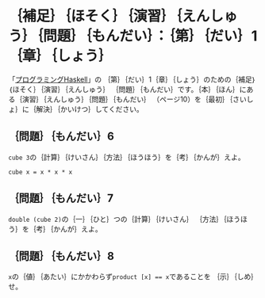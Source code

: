 ｛補足｝｛ほそく｝｛演習｝｛えんしゅう｝｛問題｝｛もんだい｝：｛第｝｛だい｝1｛章｝｛しょう｝
=============================================================================================

「[プログラミングHaskell](http://www.amazon.co.jp/gp/product/4274067815/)」の
｛第｝｛だい｝1｛章｝｛しょう｝のための｛補足｝｛ほそく｝｛演習｝｛えんしゅう｝
｛問題｝｛もんだい｝です。｛本｝｛ほん｝にある｛演習｝｛えんしゅう｝｛問題｝｛もんだい｝
（ページ10）を｛最初｝｛さいしょ｝に｛解決｝｛かいけつ｝してください。

｛問題｝｛もんだい｝6
---------------------

`cube 3`の｛計算｝｛けいさん｝｛方法｝｛ほうほう｝を｛考｝｛かんが｝えよ。

    cube x = x * x * x

｛問題｝｛もんだい｝7
---------------------

`double (cube 2)`の｛一｝｛ひと｝つの｛計算｝｛けいさん｝
｛方法｝｛ほうほう｝を｛考｝｛かんが｝えよ。

｛問題｝｛もんだい｝8
---------------------

`x`の｛値｝｛あたい｝にかかわらず`product [x] == x`であることを
｛示｝｛しめ｝せ。
